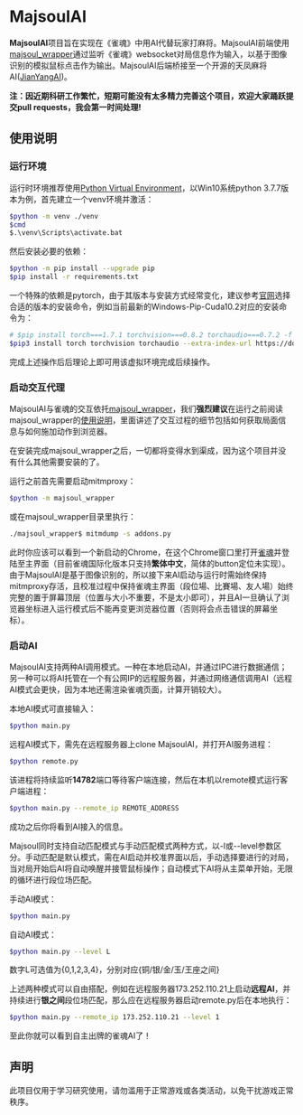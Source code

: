 # MajsoulAI
**MajsoulAI**项目旨在实现在《雀魂》中用AI代替玩家打麻将。MajsoulAI前端使用[majsoul_wrapper](https://github.com/747929791/majsoul_wrapper)通过监听《雀魂》websocket对局信息作为输入，以基于图像识别的模拟鼠标点击作为输出。MajsoulAI后端桥接至一个开源的天凤麻将AI([JianYangAI](https://github.com/erreurt/MahjongAI))。

**注：因近期科研工作繁忙，短期可能没有太多精力完善这个项目，欢迎大家踊跃提交pull requests，我会第一时间处理!**

## 使用说明

### 运行环境

运行时环境推荐使用[Python Virtual Environment](https://docs.python.org/3/tutorial/venv.html)，以Win10系统python 3.7.7版本为例，首先建立一个venv环境并激活：
```bash
$python -m venv ./venv
$cmd
$.\venv\Scripts\activate.bat
```
然后安装必要的依赖：
```bash
$python -m pip install --upgrade pip
$pip install -r requirements.txt
```
一个特殊的依赖是pytorch，由于其版本与安装方式经常变化，建议参考[官网](https://pytorch.org/get-started/locally/)选择合适的版本的安装命令，例如当前最新的Windows-Pip-Cuda10.2对应的安装命令为：
```bash
# $pip install torch===1.7.1 torchvision===0.8.2 torchaudio===0.7.2 -f https://download.pytorch.org/whl/torch_stable.html
$pip3 install torch torchvision torchaudio --extra-index-url https://download.pytorch.org/whl/cu116
```
完成上述操作后后理论上即可用该虚拟环境完成后续操作。

### 启动交互代理

MajsoulAI与雀魂的交互依托[majsoul_wrapper](https://github.com/747929791/majsoul_wrapper)，我们**强烈建议**在运行之前阅读majsoul_wrapper的[使用说明](https://github.com/747929791/majsoul_wrapper)，里面讲述了交互过程的细节包括如何获取局面信息与如何施加动作到浏览器。

在安装完成majsoul_wrapper之后，一切都将变得水到渠成，因为这个项目并没有什么其他需要安装的了。

运行之前首先需要启动mitmproxy：

```bash
$python -m majsoul_wrapper
```
或在majsoul_wrapper目录里执行：

```bash
./majsoul_wrapper$ mitmdump -s addons.py
```

此时你应该可以看到一个新启动的Chrome，在这个Chrome窗口里打开[雀魂](http://www.maj-soul.com/)并登陆至主界面（目前雀魂国际化版本只支持**繁体中文**，简体的button定位未实现）。由于MajsoulAI是基于图像识别的，所以接下来AI启动与运行时需始终保持mitmproxy存活，且校准过程中保持雀魂主界面（段位場、比賽場、友人場）始终完整的置于屏幕顶层（位置与大小不重要，不是太小即可），并且AI一旦确认了浏览器坐标进入运行模式后不能再变更浏览器位置（否则将会点击错误的屏幕坐标）。


### 启动AI

MajsoulAI支持两种AI调用模式。一种在本地启动AI，并通过IPC进行数据通信；另一种可以将AI托管在一个有公网IP的远程服务器，并通过网络通信调用AI（远程AI模式会更快，因为本地还需渲染雀魂页面，计算开销较大）。

本地AI模式可直接输入：
```bash
$python main.py
```

远程AI模式下，需先在远程服务器上clone MajsoulAI，并打开AI服务进程：
```bash
$python remote.py
```
该进程将持续监听**14782**端口等待客户端连接，然后在本机以remote模式运行客户端进程：
```bash
$python main.py --remote_ip REMOTE_ADDRESS
```

成功之后你将看到AI接入的信息。

Majsoul同时支持自动匹配模式与手动匹配模式两种方式，以-l或--level参数区分。手动匹配是默认模式，需在AI启动并校准界面以后，手动选择要进行的对局，当对局开始后AI将自动唤醒并接管鼠标操作；自动模式下AI将从主菜单开始，无限的循环进行段位场匹配。

手动AI模式：
```bash
$python main.py
```

自动AI模式：
```bash
$python main.py --level L
```

数字L可选值为{0,1,2,3,4}，分别对应{铜/银/金/玉/王座之间}

上述两种模式可以自由搭配，例如在远程服务器173.252.110.21上启动**远程AI**，并持续进行**银之间**段位场匹配，那么应在远程服务器启动remote.py后在本地执行：
```bash
$python main.py --remote_ip 173.252.110.21 --level 1
```

至此你就可以看到自主出牌的雀魂AI了！

## 声明

此项目仅用于学习研究使用，请勿滥用于正常游戏或各类活动，以免干扰游戏正常秩序。
